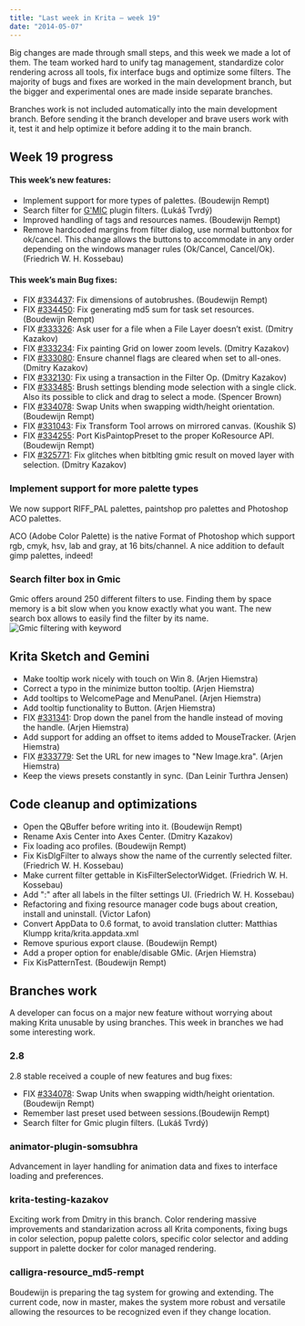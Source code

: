 ```yaml
---
title: "Last week in Krita — week 19"
date: "2014-05-07"
---
```


Big changes are made through small steps, and this week we made a lot of them. The team worked hard to unify tag management, standardize color rendering across all tools, fix interface bugs and optimize some filters. The majority of bugs and fixes are worked in the main development branch, but the bigger and experimental ones are made inside separate branches.

Branches work is not included automatically into the main development branch. Before sending it the branch developer and brave users work with it, test it and help optimize it before adding it to the main branch.

## Week 19 progress

#### This week’s new features:

- Implement support for more types of palettes. (Boudewijn Rempt)
- Search filter for [G'MIC](http://gmic.sourceforge.net/) plugin filters. (Lukáš Tvrdý)
- Improved handling of tags and resources names. (Boudewijn Rempt)
- Remove hardcoded margins from filter dialog, use normal buttonbox for ok/cancel. This change allows the buttons to accommodate in any order depending on the windows manager rules (Ok/Cancel, Cancel/Ok). (Friedrich W. H. Kossebau)

#### This week’s main Bug fixes:

- FIX [#334437](https://bugs.kde.org/show_bug.cgi?id=334437): Fix dimensions of autobrushes. (Boudewijn Rempt)
- FIX [#334450](https://bugs.kde.org/show_bug.cgi?id=334450): Fix generating md5 sum for task set resources. (Boudewijn Rempt)
- FIX [#333326](https://bugs.kde.org/show_bug.cgi?id=333326): Ask user for a file when a File Layer doesn’t exist. (Dmitry Kazakov)
- FIX [#333234](https://bugs.kde.org/show_bug.cgi?id=333234): Fix painting Grid on lower zoom levels. (Dmitry Kazakov)
- FIX [#333080](https://bugs.kde.org/show_bug.cgi?id=333080): Ensure channel flags are cleared when set to all-ones. (Dmitry Kazakov)
- FIX [#332130](https://bugs.kde.org/show_bug.cgi?id=332130): Fix using a transaction in the Filter Op. (Dmitry Kazakov)
- FIX [#333485](https://bugs.kde.org/show_bug.cgi?id=333485): Brush settings blending mode selection with a single click. Also its possible to click and drag to select a mode. (Spencer Brown)
- FIX [#334078](https://bugs.kde.org/show_bug.cgi?id=334078): Swap Units when swapping width/height orientation. (Boudewijn Rempt)
- FIX [#331043](https://bugs.kde.org/show_bug.cgi?id=331043): Fix Transform Tool arrows on mirrored canvas. (Koushik S)
- FIX [#334255](https://bugs.kde.org/show_bug.cgi?id=334255): Port KisPaintopPreset to the proper KoResource API. (Boudewijn Rempt)
- FIX [#325771](https://bugs.kde.org/show_bug.cgi?id=325771): Fix glitches when bitblting gmic result on moved layer with selection. (Dmitry Kazakov)

### Implement support for more palette types

We now support RIFF\_PAL palettes, paintshop pro palettes and Photoshop ACO palettes.

ACO (Adobe Color Palette) is the native Format of Photoshop which support rgb, cmyk, hsv, lab and gray, at 16 bits/channel. A nice addition to default gimp palettes, indeed!

### Search filter box in Gmic

Gmic offers around 250 different filters to use. Finding them by space memory is a bit slow when you know exactly what you want. The new search box allows to easily find the filter by its name. ![Gmic filtering with keyword ](/images/posts/2014/sm_w19_gmic-search.jpg)

## Krita Sketch and Gemini

- Make tooltip work nicely with touch on Win 8. (Arjen Hiemstra)
- Correct a typo in the minimize button tooltip. (Arjen Hiemstra)
- Add tooltips to WelcomePage and MenuPanel. (Arjen Hiemstra)
- Add tooltip functionality to Button. (Arjen Hiemstra)
- FIX [#331341](https://bugs.kde.org/show_bug.cgi?id=331341): Drop down the panel from the handle instead of moving the handle. (Arjen Hiemstra)
- Add support for adding an offset to items added to MouseTracker. (Arjen Hiemstra)
- FIX [#333779](https://bugs.kde.org/show_bug.cgi?id=333779): Set the URL for new images to "New Image.kra". (Arjen Hiemstra)
- Keep the views presets constantly in sync. (Dan Leinir Turthra Jensen)

## Code cleanup and optimizations

- Open the QBuffer before writing into it. (Boudewijn Rempt)
- Rename Axis Center into Axes Center. (Dmitry Kazakov)
- Fix loading aco profiles. (Boudewijn Rempt)
- Fix KisDlgFilter to always show the name of the currently selected filter. (Friedrich W. H. Kossebau)
- Make current filter gettable in KisFilterSelectorWidget. (Friedrich W. H. Kossebau)
- Add ":" after all labels in the filter settings UI. (Friedrich W. H. Kossebau)
- Refactoring and fixing resource manager code bugs about creation, install and uninstall. (Victor Lafon)
- Convert AppData to 0.6 format, to avoid translation clutter: Matthias Klumpp krita/krita.appdata.xml
- Remove spurious export clause. (Boudewijn Rempt)
- Add a proper option for enable/disable GMic. (Arjen Hiemstra)
- Fix KisPatternTest. (Boudewijn Rempt)

## Branches work

A developer can focus on a major new feature without worrying about making Krita unusable by using branches. This week in branches we had some interesting work.

### 2.8

2.8 stable received a couple of new features and bug fixes:

- FIX [#334078](https://bugs.kde.org/show_bug.cgi?id=334078): Swap Units when swapping width/height orientation. (Boudewijn Rempt)
- Remember last preset used between sessions.(Boudewijn Rempt)
- Search filter for Gmic plugin filters. (Lukáš Tvrdý)

### animator-plugin-somsubhra

Advancement in layer handling for animation data and fixes to interface loading and preferences.

### krita-testing-kazakov

Exciting work from Dmitry in this branch. Color rendering massive improvements and standarization across all Krita components, fixing bugs in color selection, popup palette colors, specific color selector and adding support in palette docker for color managed rendering.

### calligra-resource\_md5-rempt

Boudewijn is preparing the tag system for growing and extending. The current code, now in master, makes the system more robust and versatile allowing the resources to be recognized even if they change location.
